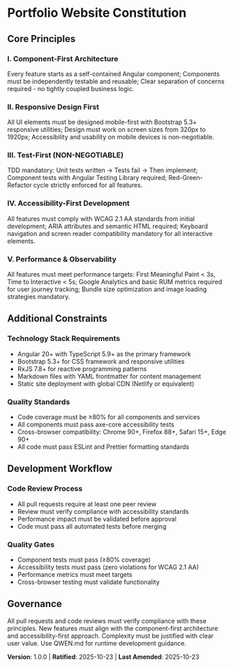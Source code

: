 <!-- 
SYNC IMPACT REPORT:
Version change: N/A initial creation → 1.0.0
Modified principles: None (initial creation)
Added sections: All principles and sections (initial constitution)
Removed sections: None
Templates requiring updates: 
- ✅ .specify/templates/plan-template.md - No changes needed
- ✅ .specify/templates/spec-template.md - No changes needed  
- ✅ .specify/templates/tasks-template.md - No changes needed
- ✅ .specify/templates/commands/*.md - No changes needed
- ✅ Runtime guidance docs - No changes needed
Follow-up TODOs: None
-->

# Portfolio Website Constitution

## Core Principles

### I. Component-First Architecture
Every feature starts as a self-contained Angular component; Components must be independently testable and reusable; Clear separation of concerns required - no tightly coupled business logic.

### II. Responsive Design First
All UI elements must be designed mobile-first with Bootstrap 5.3+ responsive utilities; Design must work on screen sizes from 320px to 1920px; Accessibility and usability on mobile devices is non-negotiable.

### III. Test-First (NON-NEGOTIABLE)
TDD mandatory: Unit tests written → Tests fail → Then implement; Component tests with Angular Testing Library required; Red-Green-Refactor cycle strictly enforced for all features.

### IV. Accessibility-First Development
All features must comply with WCAG 2.1 AA standards from initial development; ARIA attributes and semantic HTML required; Keyboard navigation and screen reader compatibility mandatory for all interactive elements.

### V. Performance & Observability
All features must meet performance targets: First Meaningful Paint < 3s, Time to Interactive < 5s; Google Analytics and basic RUM metrics required for user journey tracking; Bundle size optimization and image loading strategies mandatory.

## Additional Constraints

### Technology Stack Requirements
- Angular 20+ with TypeScript 5.9+ as the primary framework
- Bootstrap 5.3+ for CSS framework and responsive utilities
- RxJS 7.8+ for reactive programming patterns
- Markdown files with YAML frontmatter for content management
- Static site deployment with global CDN (Netlify or equivalent)

### Quality Standards
- Code coverage must be ≥80% for all components and services
- All components must pass axe-core accessibility tests
- Cross-browser compatibility: Chrome 90+, Firefox 88+, Safari 15+, Edge 90+
- All code must pass ESLint and Prettier formatting standards

## Development Workflow

### Code Review Process
- All pull requests require at least one peer review
- Review must verify compliance with accessibility standards
- Performance impact must be validated before approval
- Code must pass all automated tests before merging

### Quality Gates
- Component tests must pass (≥80% coverage)
- Accessibility tests must pass (zero violations for WCAG 2.1 AA)
- Performance metrics must meet targets
- Cross-browser testing must validate functionality

## Governance

All pull requests and code reviews must verify compliance with these principles. New features must align with the component-first architecture and accessibility-first approach. Complexity must be justified with clear user value. Use QWEN.md for runtime development guidance.

**Version**: 1.0.0 | **Ratified**: 2025-10-23 | **Last Amended**: 2025-10-23